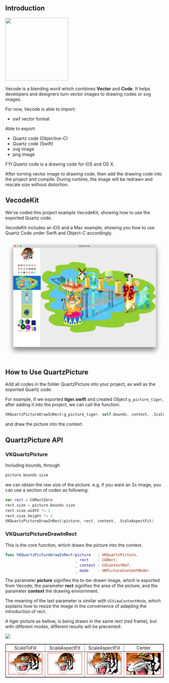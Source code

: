 ## Introduction

<image src="./images/vecode_icon.png" width="200" height="200"/>

Vecode is a blending word which combines <b>Vector</b> and <b>Code</b>. It helps developers and designers turn vector images to drawing codes or svg images.

For now, Vecode is able to import:

* swf vector format

Able to export:

* Quartz code (Objective-C)
* Quartz code (Swift)
* svg image
* png image

FYI Quartz code is a drawing code for iOS and OS X.

After turning vector image to drawing code, then add the drawing code into the project and compile. During runtime, the image will be redrawn and rescale size without distortion.

## VecodeKit
We've coded this project example VecodeKit, showing how to use the exported Quartz code.

VecodeKit includes an iOS and a Mac example, showing you how to use Quartz Code under Swift and Object-C accordingly.

<img src="./images/example_mac.png" width="600"></td>

## How to Use QuartzPicture

Add all codes in the folder QuartzPicture into your project, as well as the exported Quartz code.

For example, if we exported <b>tiger.swift</b> and created Object `g_picture_tiger`, after adding it into the project, we can call the function:

```Swift
VKQuartzPictureDrawInRect(g_picture_tiger, self.bounds, context, .ScaleAspectFit)
```
	
and draw the picture into the context.

## QuartzPicture API

### VKQuartzPicture

Including bounds, through

```Swift
picture.bounds.size
```
	
we can obtain the raw size of the picture. e.g, if you want an 2x image, you can use a section of codes as following:

```Swift
var rect = CGRectZero
rect.size = picture.bounds.size
rect.size.width *= 2
rect.size.height *= 2
VKQuartzPictureDrawInRect(picture, rect, context, .ScaleAspectFit)
```

### VKQuartzPictureDrawInRect
This is the core function, which draws the picture into the context.

```Swift
func VKQuartzPictureDrawInRect(picture   : VKQuartzPicture,
                               _ rect    : CGRect,
                               _ context : CGContextRef,
                               _ mode    : VKPictureContentMode)
```

The parameter <b>picture</b> signifies the to-be-drawn image, which is exported from Vecode; the parameter <b>rect</b> signifies the area of the picture; and the parameter <b>context</b> the drawing enviornment.


The meaning of the last parameter is similar with `UIViewContentMode`, which explains how to resize the image in the convenience of adapting the introduction of rect.


A tiger picture as bellow, is being drawn in the same rect (red frame), but with different modes, different results will be precented:

<image src="./images/tiger.png" width="250"/>

<table border="1px" style="table-layout:fixed;width:100%">
	<tr border="0" style="text-align:center">
		<td border="0" style="width:25%">ScaleToFill</th>
		<td border="0" style="width:25%">ScaleAspectFit</th>
		<td border="0" style="width:25%">ScaleAspectFill</th>
		<td border="0" style="width:25%">Center</th>
	</tr>
	<tr border="0">
		<td border="0" style="width:25%"><img src="./images/ScaleToFill.png" border="0" width="100%"></td>
		<td border="0" style="width:25%"><img src="./images/ScaleAspectFit.png" border="0" width="100%"></td>
				<td border="0" style="width:25%"><img src="./images/ScaleAspectFill.png" border="0" width="100%"></td>
						<td border="0" style="width:25%"><img src="./images/ScaleCenter.png" border="0" width="100%"></td>
	</tr>
</table>

